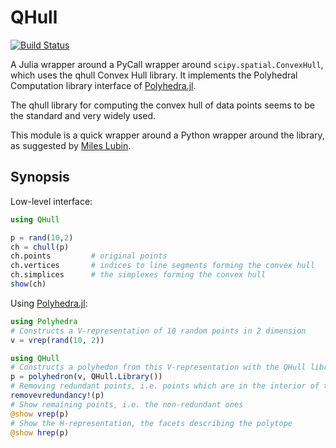 QHull
=====
[![Build Status](https://github.com/JuliaPolyhedra/QHull.jl/workflows/CI/badge.svg?branch=master)](https://github.com/JuliaPolyhedra/QHull.jl/actions?query=workflow%3ACI)


A Julia wrapper around a PyCall wrapper around `scipy.spatial.ConvexHull`, which uses the qhull Convex Hull library.
It implements the Polyhedral Computation library interface of [Polyhedra.jl](https://github.com/JuliaPolyhedra/Polyhedra.jl).

The qhull library for computing the convex hull of data points seems to be the standard and very widely used.

This module is a quick wrapper around a Python wrapper around the library, as suggested by [Miles Lubin](https://groups.google.com/d/topic/julia-users/e9m8t5W3TVs/discussion).

Synopsis
--------

Low-level interface:
```julia
using QHull

p = rand(10,2)
ch = chull(p)
ch.points         # original points
ch.vertices       # indices to line segments forming the convex hull
ch.simplices      # the simplexes forming the convex hull
show(ch)
```

Using [Polyhedra.jl](https://github.com/JuliaPolyhedra/Polyhedra.jl):
```julia
using Polyhedra
# Constructs a V-representation of 10 random points in 2 dimension
v = vrep(rand(10, 2))

using QHull
# Constructs a polyhedon from this V-representation with the QHull library
p = polyhedron(v, QHull.Library())
# Removing redundant points, i.e. points which are in the interior of the convex hull
removevredundancy!(p)
# Show remaining points, i.e. the non-redundant ones
@show vrep(p)
# Show the H-representation, the facets describing the polytope
@show hrep(p)
```
